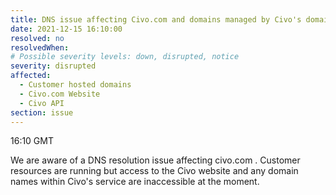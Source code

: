 ```yaml
---
title: DNS issue affecting Civo.com and domains managed by Civo's domain functionality
date: 2021-12-15 16:10:00
resolved: no
resolvedWhen: 
# Possible severity levels: down, disrupted, notice
severity: disrupted
affected:
  - Customer hosted domains
  - Civo.com Website
  - Civo API
section: issue
---
```


16:10 GMT

We are aware of a DNS resolution issue affecting civo.com . Customer resources are running but access to the Civo website and any domain names within Civo's service are inaccessible at the moment.
